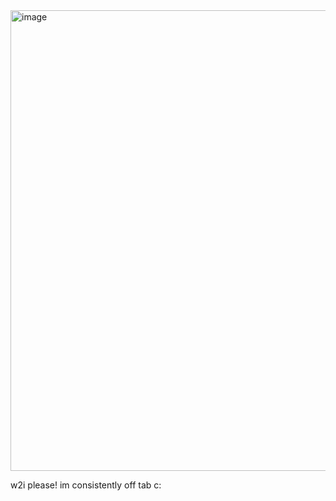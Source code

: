 <img width="736" height="737" alt="image" src="https://github.com/user-attachments/assets/9dceb381-ad22-4688-a580-e6b0ff3bd9e3" />

w2i please! im consistently off tab c:

